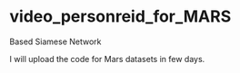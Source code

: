 # video_personreid_for_MARS
Based Siamese Network

I will upload the code for Mars datasets in few days.
